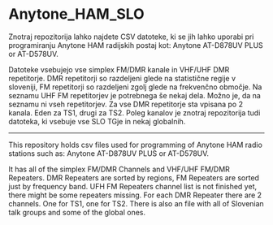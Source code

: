 # Anytone_HAM_SLO

Znotraj repozitorija lahko najdete CSV datoteke, ki se jih lahko uporabi pri programiranju Anytone HAM radijskih postaj kot: Anytone AT-D878UV PLUS or AT-D578UV.

Datoteke vsebujejo vse simplex FM/DMR kanale in VHF/UHF DMR repetitorje. DMR repetitorji so razdeljeni glede na statistične regije v sloveniji, FM repetitorji so razdeljeni zgolj glede na frekvenčno območje. Na seznamu UHF FM repetitorjev je potrebnega še nekaj dela. Možno je, da na seznamu ni vseh repetitorjev.
Za vse DMR repetitorje sta vpisana po 2 kanala. Eden za TS1, drugi za TS2.
Poleg kanalov je znotraj repozitorija tudi datoteka, ki vsebuje vse SLO TGje in nekaj globalnih.

--------------------------------------------------------------------------------------------------

This repository holds csv files used for programming of Anytone HAM radio stations such as: Anytone AT-D878UV PLUS or AT-D578UV.

It has all of the simplex FM/DMR Channels and VHF/UHF FM/DMR Repeaters. DMR Repeaters are sorted by regions, FM Repeaters are sorted just by frequency band. 
UFH FM Repeaters channel list is not finished yet, there might be some repeaters missing.
For each DMR Repeater there are 2 channels. One for TS1, one for TS2.
There is also an file with all of Slovenian talk groups and some of the global ones.
